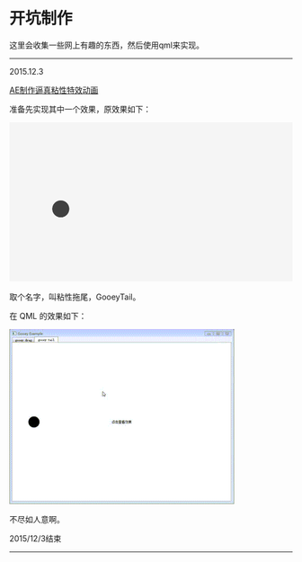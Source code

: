 # 开坑制作

这里会收集一些网上有趣的东西，然后使用qml来实现。

---

2015.12.3

[AE制作逼真粘性特效动画](http://www.fevte.com/tutorial-27003-1.html)

准备先实现其中一个效果，原效果如下：

![](images/000.gif)

取个名字，叫粘性拖尾，GooeyTail。

在 QML 的效果如下：

![](images/22.gif)

不尽如人意啊。

2015/12/3结束

---